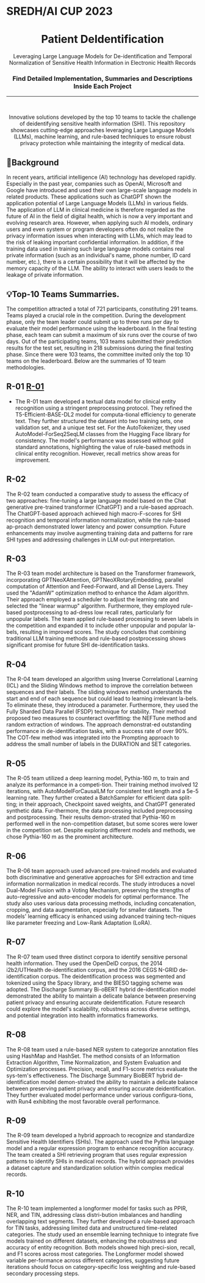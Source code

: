# SREDH/AI CUP 2023


<div align="center">

<!-- Add your project logo if you have any -->
<!-- <img width=200px height=200px src="images/logo.png" alt="Project logo">-->

</div>

<h1 align="center">Patient DeIdentification</h1>

 <p align="center">
 	<!-- Add your tagline or very short intro of your project -->
    Leveraging Large Language Models for De-identification and Temporal Normalization of Sensitive Health Information in Electronic Health Records
<h3 align="center"> Find Detailed Implementation, Summaries and Descriptions Inside Each Project</h3>

<hr />
<br />

<div align="center">

<!-- Add your project demo gif here -->

</div>

<!-- You may write notes in your readme this way if you want to, it looks good and also different from other text -->


<p align="center">Innovative solutions developed by the top 10 teams to tackle the challenge of deidentifying sensitive health information (SHI). This repository showcases cutting-edge approaches leveraging Large Language Models (LLMs), machine learning, and rule-based techniques to ensure robust privacy protection while maintaining the integrity of medical data.</p>

## 🧐Background

In recent years, artificial intelligence (AI) technology has developed rapidly. Especially in the past year, companies such as OpenAI, Microsoft and Google have introduced and used their own large-scale language models in related products. These applications such as ChatGPT shown the application potential of Large Language Models (LLMs) in various fields. The application of LLM in clinical medicine is therefore regarded as the future of AI in the field of digital health, which is now a very important and evolving research area. However, when applying such AI models, ordinary users and even system or program developers often do not realize the privacy information issues when interacting with LLMs, which may lead to the risk of leaking important confidential information. In addition, if the training data used in training such large language models contains real private information (such as an individual's name, phone number, ID card number, etc.), there is a certain possibility that it will be affected by the memory capacity of the LLM. The ability to interact with users leads to the leakage of private information.

## 💡Top-10 Teams Summarries.

The competition attracted a total of 721 participants, constituting 291 teams. Teams played a crucial role in the competition. During the development phase, only the team leader could submit up to three runs per day to evaluate their model performance using the leaderboard. In the final testing phase, each team can submit a maximum of six runs over the course of two days. Out of the participating teams, 103 teams submitted their prediction results for the test set, resulting in 218 submissions during the final testing phase. Since there were 103 teams, the committee invited only the top 10 teams on the leaderboard. Below are the summaries of 10 team methodologies.

## R-01 [R-01](../R-01@b5b17b7/)

- The R-01 team developed a textual data model for clinical entity recognition using a stringent preprocessing protocol. They refined the T5-Efficient-BASE-DL2 model for computa-tional efficiency to generate text. They further structured the dataset into two training sets, one validation set, and a unique test set. For the AutoTokenizer, they used AutoModel-ForSeq2SeqLM classes from the Hugging Face library for consistency. The model's performance was assessed without gold standard annotations, highlighting the value of rule-based methods in clinical entity recognition. However, recall metrics show areas for improvement.

## R-02
The R-02 team conducted a comparative study to assess the efficacy of two approaches: fine-tuning a large language model based on the Chat generative pre-trained transformer (ChatGPT) and a rule-based approach. The ChatGPT-based approach achieved high macro-F-scores for SHI recognition and temporal information normalization, while the rule-based ap-proach demonstrated lower latency and power consumption. Future enhancements may involve augmenting training data and patterns for rare SHI types and addressing challenges in LLM out-put interpretation.
## R-03
The R-03 team model architecture is based on the Transformer framework, incorporating GPTNeoXAttention, GPTNeoXRotaryEmbedding, parallel computation of Attention and Feed-Forward, and all Dense Layers. They used the "AdamW" optimization method to enhance the Adam algorithm. Their approach employed a scheduler to adjust the learning rate and selected the "linear warmup" algorithm. Furthermore, they employed rule-based postprocessing to ad-dress low recall rates, particularly for unpopular labels. The team applied rule-based processing to seven labels in the competition and expanded it to include other unpopular and popular la-bels, resulting in improved scores. The study concludes that combining traditional LLM training methods and rule-based postprocessing shows significant promise for future SHI de-identification tasks.
## R-04
The R-04 team developed an algorithm using Inverse Correlational Learning (ICL) and the Sliding Windows method to improve the correlation between sequences and their labels. The sliding windows method understands the start and end of each sequence but could lead to learning irrelevant la-bels. To eliminate these, they introduced a parameter. Furthermore, they used the Fully Sharded Data Parallel (FSDP) technique for stability. Their method proposed two measures to counteract overfitting: the NEFTune method and random extraction of windows. The approach demonstrat-ed outstanding performance in de-identification tasks, with a success rate of over 90%. The COT-few method was integrated into the Prompting approach to address the small number of labels in the DURATION and SET categories.
## R-05
The R-05 team utilized a deep learning model, Pythia-160 m, to train and analyze its performance in a competi-tion. Their training method involved 12 iterations, with AutoModelForCausalLM for consistent text length and a 5e-5 learning rate. They further created a BatchSampler for efficient data split-ting; in their approach, Checkpoint saved weights, and ChatGPT generated synthetic data. Fur-thermore, the data processing included preprocessing and postprocessing. Their results demon-strated that Pythia-160 m performed well in the non-competition dataset, but some scores were lower in the competition set. Despite exploring different models and methods, we chose Pythia-160 m as the prominent architecture.
## R-06
The R-06 team approach used advanced pre-trained models and evaluated both discriminative and generative approaches for SHI extraction and time information normalization in medical records. The study introduces a novel Dual-Model Fusion with a Voting Mechanism, preserving the strengths of auto-regressive and auto-encoder models for optimal performance. The study also uses various data processing methods, including concatenation, cropping, and data augmentation, especially for smaller datasets. The models' learning efficacy is enhanced using advanced training tech-niques like parameter freezing and Low-Rank Adaptation (LoRA).
## R-07
The R-07 team used three distinct corpora to identify sensitive personal health information. They used the OpenDeID corpus, the 2014 i2b2/UTHealth de-identification corpus, and the 2016 CEGS N-GRID de-identification corpus. The deidentification process was segmented and tokenized using the Spacy library, and the BIESO tagging scheme was adopted. The Discharge Summary Bi-oBERT hybrid de-identification model demonstrated the ability to maintain a delicate balance between preserving patient privacy and ensuring accurate deidentification. Future research could explore the model's scalability, robustness across diverse settings, and potential integration into health informatics frameworks.
## R-08
The R-08 team used a rule-based NER system to categorize annotation files using HashMap and HashSet. The method consists of an Information Extraction Algorithm, Time Normalization, and System Evaluation and Optimization processes. Precision, recall, and F1-score metrics evaluate the sys-tem's effectiveness. The Discharge Summary BioBERT hybrid de-identification model demon-strated the ability to maintain a delicate balance between preserving patient privacy and ensuring accurate deidentification. They further evaluated model performance under various configura-tions, with Run4 exhibiting the most favorable overall performance.
## R-09
The R-09 team developed a hybrid approach to recognize and standardize Sensitive Health Identifiers (SHIs). The approach used the Pythia language model and a regular expression program to enhance recognition accuracy. The team created a SHI retrieving program that uses regular expression patterns to identify SHIs in medical records. The hybrid approach provides a dataset capture and standardization solution within complex medical records.
## R-10
The R-10 team implemented a longformer model for tasks such as PPIR, NER, and TIN, addressing class distri-bution imbalances and handling overlapping text segments. They further developed a rule-based approach for TIN tasks, addressing limited data and unstructured time-related categories. The study used an ensemble learning technique to integrate five models trained on different datasets, enhancing the robustness and accuracy of entity recognition. Both models showed high preci-sion, recall, and F1 scores across most categories. The Longformer model showed variable per-formance across different categories, suggesting future iterations should focus on category-specific loss weighting and rule-based secondary processing steps.


